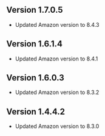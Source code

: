 ## Version 1.7.0.5
* Updated Amazon version to 8.4.3

## Version 1.6.1.4
* Updated Amazon version to 8.4.1

## Version 1.6.0.3
* Updated Amazon version to 8.3.2

## Version 1.4.4.2
* Updated Amazon version to 8.3.0